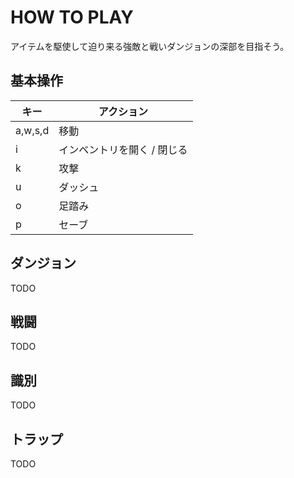 # HOW TO PLAY

アイテムを駆使して迫り来る強敵と戦いダンジョンの深部を目指そう。

## 基本操作

| キー    | アクション                  |
| ------- | --------------------------- |
| a,w,s,d | 移動                        |
| i       | インベントリを開く / 閉じる |
| k       | 攻撃                        |
| u       | ダッシュ                    |
| o       | 足踏み                      |
| p       | セーブ                      |

## ダンジョン

TODO

## 戦闘

TODO

## 識別

TODO

## トラップ

TODO
